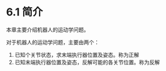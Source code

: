 # 6.1 简介

本章主要介绍机器人的运动学问题。  

对于机器人的运动学问题，主要由两个：  

1. 已知个关节状态，求末端执行器位置及姿态。称为正解
2. 已知末端执行器位置及姿态，反解可能的各关节位置。称为反解

